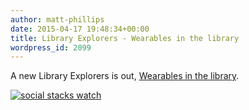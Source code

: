 ```yaml
---
author: matt-phillips
date: 2015-04-17 19:48:34+00:00
title: Library Explorers - Wearables in the library
wordpress_id: 2099
---
```


A new Library Explorers is out, [Wearables in the library](http://tinyletter.com/library-explorers/letters/library-explorers-wearables-in-the-library).

[![social stacks watch](http://librarylab.law.harvard.edu/blog/wp-content/uploads/2015/04/17753698-c599-434d-b568-2ad5a7f481b4.jpg)](http://librarylab.law.harvard.edu/blog/wp-content/uploads/2015/04/17753698-c599-434d-b568-2ad5a7f481b4.jpg)
